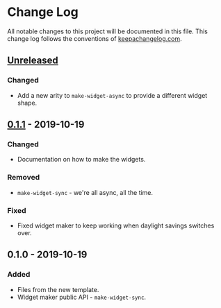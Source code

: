 # Change Log
All notable changes to this project will be documented in this file. This change log follows the conventions of [keepachangelog.com](http://keepachangelog.com/).

## [Unreleased]
### Changed
- Add a new arity to `make-widget-async` to provide a different widget shape.

## [0.1.1] - 2019-10-19
### Changed
- Documentation on how to make the widgets.

### Removed
- `make-widget-sync` - we're all async, all the time.

### Fixed
- Fixed widget maker to keep working when daylight savings switches over.

## 0.1.0 - 2019-10-19
### Added
- Files from the new template.
- Widget maker public API - `make-widget-sync`.

[Unreleased]: https://github.com/your-name/functions/compare/0.1.1...HEAD
[0.1.1]: https://github.com/your-name/functions/compare/0.1.0...0.1.1
